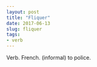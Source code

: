 ```yaml
---
layout: post
title: "Fliquer"
date: 2017-06-13
slug: fliquer
tags:
- verb
---
```


Verb. French. (informal) to police.
